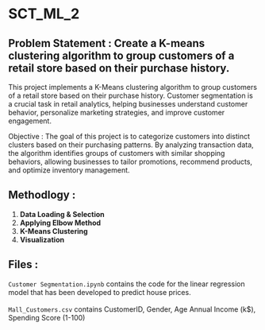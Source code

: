 # SCT_ML_2

## Problem Statement : Create a K-means clustering algorithm to group customers of a retail store based on their purchase history.
This project implements a K-Means clustering algorithm to group customers of a retail store based on their purchase history. Customer segmentation is a crucial task in retail analytics, helping businesses understand customer behavior, personalize marketing strategies, and improve customer engagement.

Objective : The goal of this project is to categorize customers into distinct clusters based on their purchasing patterns. By analyzing transaction data, the algorithm identifies groups of customers with similar shopping behaviors, allowing businesses to tailor promotions, recommend products, and optimize inventory management.

## Methodlogy : 
1. **Data Loading & Selection**  
2. **Applying Elbow Method**  
3. **K-Means Clustering**  
4. **Visualization**

## Files :
`Customer Segmentation.ipynb` contains the code for the linear regression model that has been developed to predict house prices.
<br>
<br> `Mall_Customers.csv` contains CustomerID,	Gender,	Age	Annual Income (k$), Spending Score (1-100)
